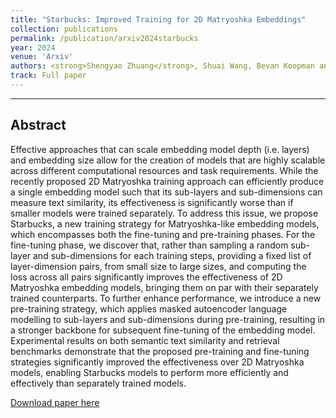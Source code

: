 ```yaml
---
title: "Starbucks: Improved Training for 2D Matryoshka Embeddings"
collection: publications
permalink: /publication/arxiv2024starbucks
year: 2024
venue: 'Arxiv'
authors: <strong>Shengyao Zhuang</strong>, Shuai Wang, Bevan Koopman and Guido Zuccon.
track: Full paper
---
```

---

## Abstract
Effective approaches that can scale embedding model depth (i.e. layers) and embedding size allow for the creation of models that are highly scalable across different computational resources and task requirements. While the recently proposed 2D Matryoshka training approach can efficiently produce a single embedding model such that its sub-layers and sub-dimensions can measure text similarity, its effectiveness is significantly worse than if smaller models were trained separately. To address this issue, we propose Starbucks, a new training strategy for Matryoshka-like embedding models, which encompasses both the fine-tuning and pre-training phases. For the fine-tuning phase, we discover that, rather than sampling a random sub-layer and sub-dimensions for each training steps, providing a fixed list of layer-dimension pairs, from small size to large sizes, and computing the loss across all pairs significantly improves the effectiveness of 2D Matryoshka embedding models, bringing them on par with their separately trained counterparts. To further enhance performance, we introduce a new pre-training strategy, which applies masked autoencoder language modelling to sub-layers and sub-dimensions during pre-training, resulting in a stronger backbone for subsequent fine-tuning of the embedding model. Experimental results on both semantic text similarity and retrieval benchmarks demonstrate that the proposed pre-training and fine-tuning strategies significantly improved the effectiveness over 2D Matryoshka models, enabling Starbucks models to perform more efficiently and effectively than separately trained models.

[Download paper here](https://arxiv.org/abs/2410.13230)
